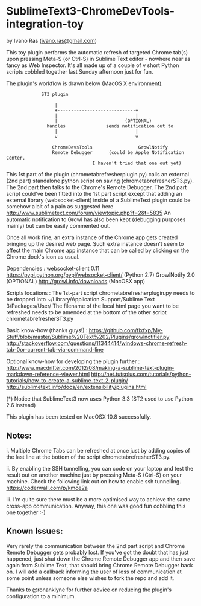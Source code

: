 SublimeText3-ChromeDevTools-integration-toy
===========================================

by Ivano Ras (ivano.ras@gmail.com)

This toy plugin performs the automatic refresh of targeted Chrome tab(s) upon pressing Meta-S (or Ctrl-S) in Sublime Text editor - nowhere near as fancy as Web Inspector. It's all made up of a couple of v short Python scripts cobbled together last Sunday afternoon just for fun.

The plugin's workflow is drawn below (MacOS X environment).


                 ST3 plugin

                      |
                      +-----------------------------+
                      |                             |
                      |                         (OPTIONAL)
                   handles               sends notification out to
                      |                             |
                      v                             v

			         ChromeDevsTools                 GrowlNotify
			         Remote Debugger      (could be Apple Notification Center.
                                    I haven't tried that one out yet)


This 1st part of the plugin (chrometabrefresherplugin.py) calls an external (2nd part) standalone python script on saving (chrometabrefresherST3.py). The 2nd part then talks to the Chrome's Remote Debugger. The 2nd part script could've been fitted into the 1st part script except that adding an external library (websocket-client) inside of a SublimeText plugin could be somehow a bit of a pain as suggested here http://www.sublimetext.com/forum/viewtopic.php?f=2&t=5835
An automatic notification to Growl has also been kept (debugging purposes mainly) but can be easily commented out.

Once all work fine, an extra instance of the Chrome app gets created bringing up the desired web page. Such extra instance doesn't seem to affect the main Chrome app instance that can be called by clicking on the Chrome dock's icon as usual.

Dependencies :
	websocket-client 0.11        https://pypi.python.org/pypi/websocket-client/    (Python 2.7)
	GrowlNotify 2.0  (OPTIONAL)  http://growl.info/downloads                       (MacOSX app)

Scripts locations :
	The 1st-part script chrometabrefresherplugin.py needs to be dropped
	into ~/Library/Application Support/Sublime Text 3/Packages/User/
	The filename of the local html page you want to be refreshed needs to
	be amended at the bottom of the other script chrometabrefresherST3.py

Basic know-how (thanks guys!) :
	https://github.com/flxfxp/My-Stuff/blob/master/Sublime%20Text%202/Plugins/growlnotifier.py
	http://stackoverflow.com/questions/11344414/windows-chrome-refresh-tab-0or-current-tab-via-command-line

Optional know-how for developing the plugin further :
	http://www.macdrifter.com/2012/08/making-a-sublime-text-plugin-markdown-reference-viewer.html
	http://net.tutsplus.com/tutorials/python-tutorials/how-to-create-a-sublime-text-2-plugin/
	http://sublimetext.info/docs/en/extensibility/plugins.html

(*) Notice that SublimeText3 now uses Python 3.3 (ST2 used to use Python 2.6 instead)

This plugin has been tested on MacOSX 10.8 successfully.


Notes:
------

i. Multiple Chrome Tabs can be refreshed at once just by adding copies of the last line at the bottom of the script chrometabrefresherST3.py.

ii. By enabling the SSH tunnelling, you can code on your laptop and test the result out on another machine just by pressing Meta-S (Ctrl-S) on your machine. Check the following link out on how to enable ssh tunnelling. https://coderwall.com/p/kmoe2a

iii. I'm quite sure there must be a more optimised way to achieve the same cross-app communication. Anyway, this one was good fun cobbling this one together :-)


Known Issues:
-------------

Very rarely the communication between the 2nd part script and Chrome Remote Debugger gets probably lost. If you've got the doubt that has just happened, just shut down the Chrome Remote Debugger app and then save again from Sublime Text, that should bring Chrome Remote Debugger back on. I will add a callback informing the user of loss of communication at some point unless someone else wishes to fork the repo and add it.

Thanks to @ronanklyne for further advice on reducing the plugin's configuration to a minimum.
